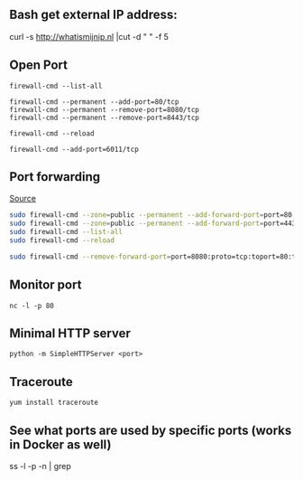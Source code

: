 ## Bash get external IP address:
curl -s http://whatismijnip.nl |cut -d " " -f 5

## Open Port
```
firewall-cmd --list-all

firewall-cmd --permanent --add-port=80/tcp
firewall-cmd --permanent --remove-port=8080/tcp
firewall-cmd --permanent --remove-port=8443/tcp

firewall-cmd --reload

firewall-cmd --add-port=6011/tcp
```

## Port forwarding
[Source](https://www.linode.com/docs/security/firewalls/introduction-to-firewalld-on-centos)
```bash
sudo firewall-cmd --zone=public --permanent --add-forward-port=port=80:proto=tcp:toport=8080
sudo firewall-cmd --zone=public --permanent --add-forward-port=port=443:proto=tcp:toport=8443
sudo firewall-cmd --list-all
sudo firewall-cmd --reload

sudo firewall-cmd --remove-forward-port=port=8080:proto=tcp:toport=80:toaddr=127.0.0.1
```

## Monitor port
```
nc -l -p 80
```

## Minimal HTTP server
```
python -m SimpleHTTPServer <port>
```

## Traceroute
```
yum install traceroute
```

## See what ports are used by specific ports (works in Docker as well)
ss -l -p -n | grep <PID>